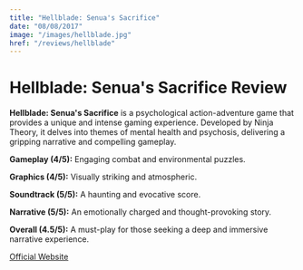 ```yaml
---
title: "Hellblade: Senua's Sacrifice"
date: "08/08/2017"
image: "/images/hellblade.jpg"
href: "/reviews/hellblade"
---
```


# Hellblade: Senua's Sacrifice Review

**Hellblade: Senua's Sacrifice** is a psychological action-adventure game that provides a unique and intense gaming experience. Developed by Ninja Theory, it delves into themes of mental health and psychosis, delivering a gripping narrative and compelling gameplay.

**Gameplay (4/5):** Engaging combat and environmental puzzles.

**Graphics (4/5):** Visually striking and atmospheric.

**Soundtrack (5/5):** A haunting and evocative score.

**Narrative (5/5):** An emotionally charged and thought-provoking story.

**Overall (4.5/5):** A must-play for those seeking a deep and immersive narrative experience.

[Official Website](https://www.hellblade.com/)
